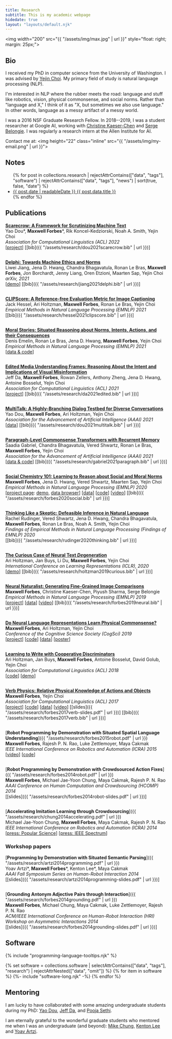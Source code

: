 ```yaml
---
title: Research
subtitle: This is my academic webpage
hidedate: true
layout: "layouts/default.njk"
---
```


<img width="200" src="{{ "/assets/img/max.jpg" | url }}" style="float: right; margin: 25px;">

## Bio

I received my PhD in computer science from the University of Washington. I was advised by [Yejin Choi](https://homes.cs.washington.edu/~yejin/). My primary field of study is natural language processing (NLP).

I'm interested in NLP where the rubber meets the road: language and stuff like robotics, vision, physical commonsense, and social norms. Rather than "language and X," I think of it as "X, but sometimes we also use language." In other words, language as a messy artifact of a messy world.

I was a 2016 NSF Graduate Research Fellow. In 2018--2019, I was a student researcher at
Google AI, working with [Christine Kaeser-Chen](https://twitter.com/kaeserchen) and
[Serge Belongie](http://blogs.cornell.edu/techfaculty/serge-belongie/).
I was regularly a research intern at the Allen Institute for AI.

<!--

Hello intrepid source explorer! Here's some more fun bio for you:

Before jumping fully into NLP, I worked on robotics and robotics+NLP, with [Raj Rao](https://www.rajeshpnrao.com/), [Maya Cakmak](https://homes.cs.washington.edu/~mcakmak/), and [Luke Zettlemoyer](https://www.cs.washington.edu/people/faculty/lsz), from about 2012--2015. From 2014--2015, I spent a year as a full time software engineer at Google, working on the [now-infamous](https://k8s.af/) datacenter operating system called [Kubernetes](https://kubernetes.io/) (and [GKE](https://cloud.google.com/kubernetes-engine)).

 -->

Contact me at: <img height="22" class="inline" src="{{ "/assets/img/my-email.png" | url }}">

## Notes

<ul class="list pa0">
{% for post in collections.research | rejectAttrContains(["data", "tags"], "software") | rejectAttrContains(["data", "tags"], "news") | sort(true, false, "date") %}
<li class="mv2">
<a href="{{ post.url | url }}" class="db pv1 link">
<time class="fr lightest-text-color ttu ml3">{{ post.date | readableDate }} </time>
{{ post.data.title }}
</a>
</li>
{% endfor %}
</ul>


## Publications

[**Scarecrow: A Framework for Scrutinizing Machine Text**](https://arxiv.org/pdf/2107.01294.pdf)<br/>
Yao Dou&#42;, **Maxwell Forbes**&#42;, Rik Koncel-Kedziorski, Noah A. Smith, Yejin Choi<br/>
_Association for Computational Linguistics (ACL) 2022_<br/>
[[project](https://yao-dou.github.io/scarecrow/)] [[bib]({{ "/assets/research/dou2021scarecrow.bib" | url }})]

<p style="height: 1px;"></p>

[**Delphi: Towards Machine Ethics and Norms**](https://arxiv.org/pdf/2110.07574.pdf)<br/>
Liwei Jiang, Jena D. Hwang, Chandra Bhagavatula, Ronan Le Bras, **Maxwell Forbes**, Jon Borchardt, Jenny Liang, Oren Etzioni, Maarten Sap, Yejin Choi<br/>
_arXiv, 2021_<br/>
[[demo](https://delphi.allenai.org/)] [[bib]({{ "/assets/research/jiang2021delphi.bib" | url }})]

<p style="height: 1px;"></p>

[**CLIPScore: A Reference-free Evaluation Metric for Image Captioning**](https://arxiv.org/pdf/2104.08718.pdf)<br/>
Jack Hessel, Ari Holtzman, **Maxwell Forbes**, Ronan Le Bras, Yejin Choi<br/>
_Empirical Methods in Natural Language Processing (EMNLP) 2021_<br/>
[[bib]({{ "/assets/research/hessel2021clipscore.bib" | url }})]

<p style="height: 1px;"></p>

[**Moral Stories: Situated Reasoning about Norms, Intents, Actions, and their Consequences**](https://arxiv.org/pdf/2012.15738.pdf)<br/>
Denis Emelin, Ronan Le Bras, Jena D. Hwang, **Maxwell Forbes**, Yejin Choi<br/>
_Empirical Methods in Natural Language Processing (EMNLP) 2021_<br/>
[[data &amp; code](https://github.com/demelin/moral_stories)]

<p style="height: 1px;"></p>

[**Edited Media Understanding Frames: Reasoning About the Intent and Implications of Visual Misinformation**](https://aclanthology.org/2021.acl-long.158.pdf)<br/>
Jeff Da, **Maxwell Forbes**, Rowan Zellers, Anthony Zheng, Jena D. Hwang, Antoine Bosselut, Yejin Choi<br/>
_Association for Computational Linguistics (ACL) 2021_<br/>
[[project](https://jeffda.com/edited-media-understanding)] [[bib]({{ "/assets/research/da2021edited.bib" | url }})]

<p style="height: 1px;"></p>

[**MultiTalk: A Highly-Branching Dialog Testbed for Diverse Conversations**](https://arxiv.org/pdf/2102.01263.pdf)<br/>
Yao Dou, **Maxwell Forbes**, Ari Holtzman, Yejin Choi<br/>
_Association for the Advancement of Artificial Intelligence (AAAI) 2021_<br/>
[[data](https://uwnlp.github.io/multitalk/)] [[bib]({{ "/assets/research/dou2021multitalk.bib" | url }})]

<p style="height: 1px;"></p>

[**Paragraph-Level Commonsense Transformers with Recurrent Memory**](https://arxiv.org/pdf/2010.01486.pdf)<br/>
Saadia Gabriel, Chandra Bhagavatula, Vered Shwartz, Ronan Le Bras, **Maxwell Forbes**, Yejin Choi<br/>
_Association for the Advancement of Artificial Intelligence (AAAI) 2021_<br/>
[[data &amp; code](https://github.com/skgabriel/paracomet)] [[bib]({{ "/assets/research/gabriel2021paragraph.bib" | url }})]

<p style="height: 1px;"></p>

[**Social Chemistry 101: Learning to Reason about Social and Moral Norms**](https://arxiv.org/pdf/2011.00620.pdf)<br/>
**Maxwell Forbes**, Jena D. Hwang, Vered Shwartz, Maarten Sap, Yejin Choi<br/>
_Empirical Methods in Natural Language Processing (EMNLP) 2020_<br/>
[[project page](https://maxwellforbes.com/social-chemistry/): [demo](https://maxwellforbes.com/social-chemistry/#demo), [data browser](https://maxwellforbes.com/social-chemistry/#dataset-browser)] [[data](https://storage.googleapis.com/ai2-mosaic-public/projects/social-chemistry/data/social-chem-101.zip)] [[code](https://github.com/mbforbes/social-chemistry-101)] [[video](https://slideslive.com/38939338/social-chemistry-101-learning-to-reason-about-social-and-moral-norms)] [[bib]({{ "/assets/research/forbes2020social.bib" | url }})]

<p style="height: 1px;"></p>

[**Thinking Like a Skeptic: Defeasible Inference in Natural Language**](https://www.aclweb.org/anthology/2020.findings-emnlp.418.pdf)<br/>
Rachel Rudinger, Vered Shwartz, Jena D. Hwang, Chandra Bhagavatula, **Maxwell Forbes**, Ronan Le Bras, Noah A. Smith, Yejin Choi<br/>
_Findings of Empirical Methods in Natural Language Processing (Findings of EMNLP) 2020_<br/>
[[bib]({{ "/assets/research/rudinger2020thinking.bib" | url }})]

<p style="height: 1px;"></p>

[**The Curious Case of Neural Text <i>De</i>generation**](https://arxiv.org/pdf/1904.09751.pdf)<br/>
Ari Holtzman, Jan Buys, Li Du, **Maxwell Forbes**, Yejin Choi<br/>
_International Conference on Learning Representations (ICLR), 2020_<br/>
[[demo](http://neuraldegen.com/)] [[bib]({{ "/assets/research/holtzman2019curious.bib" | url }})]

<p style="height: 1px;"></p>


[**Neural Naturalist: Generating Fine-Grained Image Comparisons**](https://arxiv.org/pdf/1909.04101.pdf)<br/>
**Maxwell Forbes**, Christine Kaeser-Chen, Piyush Sharma, Serge Belongie<br/>
_Empirical Methods in Natural Language Processing (EMNLP) 2019_<br/>
[[project](https://mbforbes.github.io/neural-naturalist/)] [[data](https://github.com/google-research-datasets/birds-to-words)] [[video](https://vimeo.com/434276978)] [[bib]({{ "/assets/research/forbes2019neural.bib" | url }})]

<p style="height: 1px;"></p>

[**Do Neural Language Representations Learn Physical Commonsense?**](https://arxiv.org/pdf/1908.02899.pdf)<br/>
**Maxwell Forbes**, Ari Holtzman, Yejin Choi<br/>
_Conference of the Cognitive Science Society (CogSci) 2019_<br/>
[[project](https://mbforbes.github.io/physical-commonsense/)] [[code](https://github.com/mbforbes/physical-commonsense)] [[data](https://github.com/mbforbes/physical-commonsense/tree/master/data/pc)] [[poster](https://mbforbes.github.io/physical-commonsense/img/cogsci19-poster.pdf)]

<p style="height: 1px;"></p>

[**Learning to Write with Cooperative Discriminators**](https://arxiv.org/pdf/1805.06087.pdf)<br/>
Ari Holtzman, Jan Buys, **Maxwell Forbes**, Antoine Bosselut, David Golub, Yejin Choi<br/>
_Association for Computational Linguistics (ACL) 2018_<br/>
[[code](https://github.com/ari-holtzman/l2w)] [[demo](https://ari-holtzman.github.io/l2w-demo/)]

<p style="height: 1px;"></p>

[**Verb Physics: Relative Physical Knowledge of Actions and Objects**](https://arxiv.org/pdf/1706.03799.pdf)<br />
**Maxwell Forbes**, Yejin Choi<br />
_Association for Computational Linguistics (ACL) 2017_<br />
[[project](https://uwnlp.github.io/verbphysics/)] [[code](https://github.com/uwnlp/verbphysics)] [[data](https://github.com/uwnlp/verbphysics#data)] [[video](https://vimeo.com/234954495)]  [[slides]({{ "/assets/research/forbes2017verb-slides.pdf" | url }})] [[bib]({{ "/assets/research/forbes2017verb.bib" | url }})]

<p style="height: 1px;"></p>

[**Robot Programming by Demonstration with Situated Spatial Language Understanding**]({{ "/assets/research/forbes2015robot.pdf" | url }})<br />
**Maxwell Forbes**, Rajesh P. N. Rao, Luke Zettlemoyer, Maya Cakmak<br />
_IEEE International Conference on Robotics and Automation (ICRA) 2015_<br/>
[[video](https://www.youtube.com/watch?v=uPE-eGqVP3c)] [[code](https://github.com/mbforbes/hfpbd-parser)]

<p style="height: 1px;"></p>

[**Robot Programming by Demonstration with Crowdsourced Action Fixes**]({{ "/assets/research/forbes2014robot.pdf" | url }})<br />
**Maxwell Forbes**, Michael Jae-Yoon Chung, Maya Cakmak, Rajesh P. N. Rao<br />
_AAAI Conference on Human Computation and Crowdsourcing (HCOMP) 2014_<br />
[[slides]({{ "/assets/research/forbes2014robot-slides.pdf" | url }})]

<p style="height: 1px;"></p>

[**Accelerating Imitation Learning through Crowdsourcing**]({{ "/assets/research/chung2014accelerating.pdf" | url }})<br />
Michael Jae-Yoon Chung, **Maxwell Forbes**, Maya Cakmak, Rajesh P. N. Rao<br/>
_IEEE International Conference on Robotics and Automation (ICRA) 2014_<br />
[[press: Popular Science](https://www.popsci.com/article/technology/robot-learns-asking-strangers-internet)] [[press: IEEE Spectrum](https://spectrum.ieee.org/automaton/robotics/artificial-intelligence/please-tell-this-robot-what-a-turtle-looks-like)]

### Workshop papers

[**Programming by Demonstration with Situated Semantic Parsing**]({{ "/assets/research/artzi2014programming.pdf" | url }})<br />
Yoav Artzi&#42;, **Maxwell Forbes**&#42;, Kenton Lee&#42;, Maya Cakmak<br />
_AAAI Fall Symposium Series on Human-Robot Interaction 2014_<br/>
[[slides]({{ "/assets/research/artzi2014programming-slides.pdf" | url }})]

<p style="height: 1px;"></p>

[**Grounding Antonym Adjective Pairs through Interaction**]({{ "/assets/research/forbes2014grounding.pdf" | url }})<br/>
**Maxwell Forbes**, Michael Chung, Maya Cakmak, Luke Zettlemoyer, Rajesh P. N. Rao<br />
_ACM/IEEE International Conference on Human-Robot Interaction (HRI) Workshop on Asymmetric Interactions 2014_<br/>
[[slides]({{ "/assets/research/forbes2014grounding-slides.pdf" | url }})]

## Software

{% include "programming-language-tooltips.njk" %}

{% set software = collections.software | selectAttrContains(["data", "tags"], "research") | rejectAttrNested(["data", "omit"]) %}
{% for item in software %}
{%- include "software-long.njk" -%}
{% endfor %}

## Mentoring

I am lucky to have collaborated with some amazing undergraduate students during my PhD: [Yao Dou](https://yao-dou.github.io/), [Jeff Da](https://jeffda.com/), and [Pooja Sethi](https://poojasethi.github.io/).

I am eternally grateful to the wonderful graduate students who mentored me when I was an
undergraduate (and beyond): [Mike Chung](https://mjyc.github.io/),
[Kenton Lee](http://kentonl.com/) and [Yoav Artzi](https://yoavartzi.com/).

